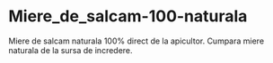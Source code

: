 # Miere_de_salcam-100-naturala
Miere de salcam naturala 100% direct de la apicultor. Cumpara miere naturala de la sursa de incredere. 
